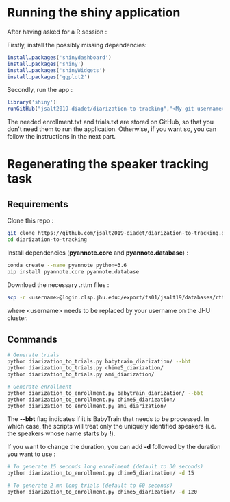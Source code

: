 
# Running the shiny application

After having asked for a R session :

Firstly, install the possibly missing dependencies:

```R
install.packages('shinydashboard')
install.packages('shiny')
install.packages('shinyWidgets')
install.packages('ggplot2')
```

Secondly, run the app :

```R
library('shiny')
runGitHub("jsalt2019-diadet/diarization-to-tracking","<My git username>", subdir="sunshine/tracking")
```

The needed enrollment.txt and trials.txt are stored on GitHub, so that you don't need them to run the application. 
Otherwise, if you want so, you can follow the instructions in the next part.

# Regenerating the speaker tracking task

## Requirements

Clone this repo :

```bash
git clone https://github.com/jsalt2019-diadet/diarization-to-tracking.git
cd diarization-to-tracking

```

Install dependencies (**pyannote.core** and **pyannote.database**) :

```bash
conda create --name pyannote python=3.6
pip install pyannote.core pyannote.database
```

Download the necessary .rttm files :

```bash
scp -r <username>@login.clsp.jhu.edu:/export/fs01/jsalt19/databases/rttm/* .
```

where \<username\> needs to be replaced by your username on the JHU cluster.

## Commands

```bash
# Generate trials
python diarization_to_trials.py babytrain_diarization/ --bbt
python diarization_to_trials.py chime5_diarization/
python diarization_to_trials.py ami_diarization/

# Generate enrollment
python diarization_to_enrollment.py babytrain_diarization/ --bbt
python diarization_to_enrollment.py chime5_diarization/
python diarization_to_enrollment.py ami_diarization/
```

The **--bbt** flag indicates if it is BabyTrain that needs to be processed. 
In which case, the scripts will treat only the uniquely identified speakers (i.e. the speakers whose name starts by **!**).

If you want to change the duration, you can add **-d** followed by the duration you want to use :

```bash
# To generate 15 seconds long enrollment (default to 30 seconds)
python diarization_to_enrollment.py chime5_diarization/ -d 15

# To generate 2 mn long trials (default to 60 seconds)
python diarization_to_enrollment.py chime5_diarization/ -d 120
```
